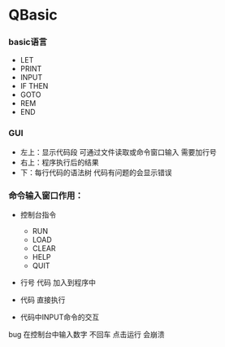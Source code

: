 # QBasic

### basic语言

- LET
- PRINT
- INPUT
- IF THEN
- GOTO
- REM
- END

### GUI

- 左上：显示代码段 可通过文件读取或命令窗口输入 需要加行号
- 右上：程序执行后的结果
- 下：每行代码的语法树 代码有问题的会显示错误

### 命令输入窗口作用： 

- 控制台指令
  - RUN
  - LOAD
  - CLEAR
  - HELP
  - QUIT

- 行号 代码 加入到程序中
- 代码 直接执行
- 代码中INPUT命令的交互





bug 在控制台中输入数字 不回车 点击运行 会崩溃
